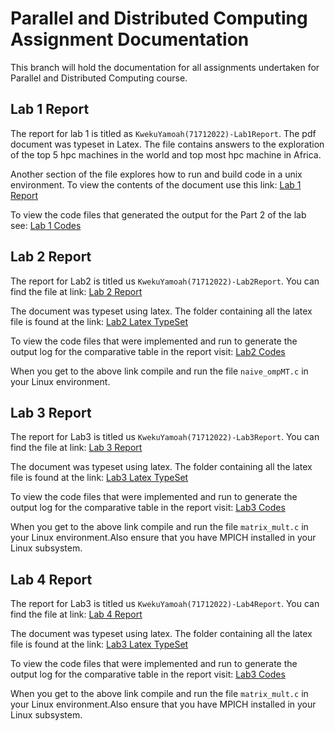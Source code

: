 # Parallel and Distributed Computing Assignment Documentation
This branch will hold the documentation for all assignments undertaken for Parallel and Distributed Computing course.

## Lab 1 Report
The report for lab 1 is titled as `KwekuYamoah(71712022)-Lab1Report`. The pdf document was typeset in Latex. The file contains answers to the exploration of the top 5 hpc machines in the world and top most hpc machine in Africa. 

Another section of the file explores how to run and build code in a unix environment. To view the contents of the document use this link: [Lab 1 Report](https://github.com/KwekuYamoah/Parallel-and-Distributed-Computing/blob/e0dc0f747d5cdd237bd1aa82770f1b89f798f01e/KwekuYamoah(71712022)-Lab1Report.pdf)

To view the code files that generated the output for the Part 2 of the lab see: [Lab 1 Codes](https://github.com/KwekuYamoah/Parallel-and-Distributed-Computing/tree/main/Lab1/Codes)

## Lab 2 Report
The report for Lab2 is titled us `KwekuYamoah(71712022)-Lab2Report`. You can find the file at link: [Lab 2 Report](https://github.com/KwekuYamoah/Parallel-and-Distributed-Computing/blob/88d71a2eb3701d7c36774cd4140bf21e36e2c614/README.md#L14)

The document was typeset using latex. The folder containing all the latex file is found at the link: [Lab2 Latex TypeSet](https://github.com/KwekuYamoah/Parallel-and-Distributed-Computing/blob/88d71a2eb3701d7c36774cd4140bf21e36e2c614/README.md#L12)

To view the code files that were implemented and run to generate the output log for the comparative table in the report visit: [Lab2 Codes](https://github.com/KwekuYamoah/Parallel-and-Distributed-Computing/tree/main/Lab2)

When you get to the above link compile and run the file `naive_ompMT.c` in your Linux environment.

## Lab 3 Report
The report for Lab3 is titled us `KwekuYamoah(71712022)-Lab3Report`. You can find the file at link: [Lab 3 Report](https://github.com/KwekuYamoah/Parallel-and-Distributed-Computing/blob/documentation/KwekuYamoah(71712022)-Lab3Report.pdf)

The document was typeset using latex. The folder containing all the latex file is found at the link: [Lab3 Latex TypeSet](https://github.com/KwekuYamoah/Parallel-and-Distributed-Computing/tree/documentation/Latex-Reports/Lab3)

To view the code files that were implemented and run to generate the output log for the comparative table in the report visit: [Lab3 Codes](https://github.com/KwekuYamoah/Parallel-and-Distributed-Computing/tree/main/Lab3)

When you get to the above link compile and run the file `matrix_mult.c` in your Linux environment.Also ensure that you have MPICH installed in your Linux subsystem.

## Lab 4 Report
The report for Lab3 is titled us `KwekuYamoah(71712022)-Lab4Report`. You can find the file at link: [Lab 4 Report](https://github.com/KwekuYamoah/Parallel-and-Distributed-Computing/blob/documentation/KwekuYamoah(71712022)-Lab3Report.pdf)

The document was typeset using latex. The folder containing all the latex file is found at the link: [Lab3 Latex TypeSet](https://github.com/KwekuYamoah/Parallel-and-Distributed-Computing/tree/documentation/Latex-Reports/Lab3)

To view the code files that were implemented and run to generate the output log for the comparative table in the report visit: [Lab3 Codes](https://github.com/KwekuYamoah/Parallel-and-Distributed-Computing/tree/main/Lab3)

When you get to the above link compile and run the file `matrix_mult.c` in your Linux environment.Also ensure that you have MPICH installed in your Linux subsystem.